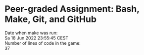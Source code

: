 # Peer-graded Assignment: Bash, Make, Git, and GitHub

Date when make was run:\
Sa 18 Jun 2022 23:55:45 CEST
\
Number of lines of code in the game:\
37
